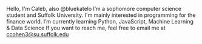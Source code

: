 Hello, I'm Caleb, also @bluekatelo
I’m a sophomore computer science student and Suffolk University. I'm mainly interested in programming for the finance world.
I’m currently learning Python, JavaScript, Machine Learning & Data Science
If you want to reach me, feel free to email me at ccohen3@su.suffolk.edu

<!---
bluekatelo/bluekatelo is a ✨ special ✨ repository because its `README.md` (this file) appears on your GitHub profile.
You can click the Preview link to take a look at your changes.
--->
